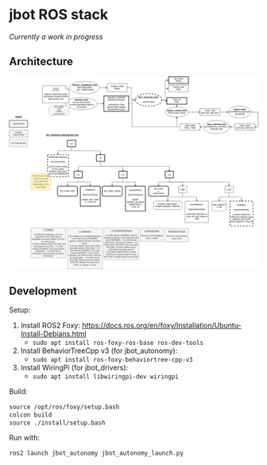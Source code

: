 # jbot ROS stack

_Currently a work in progress_

## Architecture

![](iohannes2_bt_v1.drawio.png)

## Development

Setup:

1. Install ROS2 Foxy: https://docs.ros.org/en/foxy/Installation/Ubuntu-Install-Debians.html
   * `sudo apt install ros-foxy-ros-base ros-dev-tools`
1. Install BehaviorTreeCpp v3 (for jbot_autonomy):
   * `sudo apt install ros-foxy-behaviortree-cpp-v3`
1. Install WiringPi (for jbot_drivers):
   * `sudo apt install libwiringpi-dev wiringpi`

Build:

```
source /opt/ros/foxy/setup.bash
colcon build
source ./install/setup.bash
```

Run with:

```bash
ros2 launch jbot_autonomy jbot_autonomy_launch.py 
```
